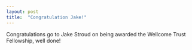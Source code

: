 ```yaml
---
layout: post
title:  "Congratulation Jake!"
---
```


Congratulations go to Jake Stroud on being awarded the Wellcome Trust Fellowship, well done!

